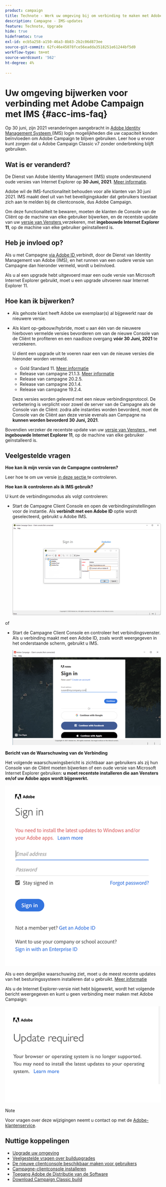 ```yaml
---
product: campaign
title: Technote - Werk uw omgeving bij om verbinding te maken met Adobe Campaign met IMS
description: Campagne - IMS-updates
feature: Technote, Upgrade
hide: true
hidefromtoc: true
exl-id: ecb5a258-a150-46a3-8b83-2b2c06d873ee
source-git-commit: 62fc46e45078fce56eadda3518251e61244bf5d0
workflow-type: tm+mt
source-wordcount: '562'
ht-degree: 4%

---
```


# Uw omgeving bijwerken voor verbinding met Adobe Campaign met IMS {#acc-ims-faq}



Op 30 juni, zijn 2021 veranderingen aangebracht in [ Adobe Identity Management Systeem ](https://helpx.adobe.com/enterprise/using/identity.html) (IMS) login mogelijkheden die uw capaciteit konden beïnvloeden om Adobe Campaign te blijven gebruiken. Leer hoe u ervoor kunt zorgen dat u Adobe Campaign Classic v7 zonder onderbreking blijft gebruiken.

## Wat is er veranderd?

De Dienst van Adobe Identity Management (IMS) stopte ondersteunend oude versies van Internet Explorer op **30 Juni, 2021**. [Meer informatie](https://helpx.adobe.com/x-productkb/global/update-operating-system-and-browser.html).

Adobe wil de IMS-functionaliteit behouden voor alle klanten van 30 juni 2021. IMS maakt deel uit van het beveiligingskader dat gebruikers toestaat zich aan te melden bij de clientconsole, dus Adobe Campaign.

Om deze functionaliteit te bewaren, moeten de klanten de Console van de Cliënt op de machine van elke gebruiker bijwerken, en de recentste update van uw [ versie van Vensters ](../../rn/using/compatibility-matrix.md#ClientConsoleoperatingsystems) verzekeren, met **ingebouwde Internet Explorer 11**, op de machine van elke gebruiker geïnstalleerd is.

## Heb je invloed op?

Als u met Campagne [ via Adobe ID ](../../integrations/using/about-adobe-id.md) verbindt, door de Dienst van Identity Management van Adobe (IMS), en het runnen van een oudere versie van Campagne dan hieronder vermeld, wordt u beïnvloed.

Als u al een upgrade hebt uitgevoerd maar een oude versie van Microsoft Internet Explorer gebruikt, moet u een upgrade uitvoeren naar Internet Explorer 11.

## Hoe kan ik bijwerken?

* Als gehoste klant heeft Adobe uw exemplaar(s) al bijgewerkt naar de nieuwere versie.

* Als klant op-gebouw/hybride, moet u aan één van de nieuwere hierboven vermelde versies bevorderen om van de nieuwe Console van de Cliënt te profiteren en een naadloze overgang **vóór 30 Juni, 2021** te verzekeren.

  U dient een upgrade uit te voeren naar een van de nieuwe versies die hieronder worden vermeld.

   * Gold Standard 11. [Meer informatie](../../rn/using/gold-standard.md)
   * Release van campagne 21.1.3. [Meer informatie](../../rn/using/latest-release.md)
   * Release van campagne 20.2.5.
   * Release van campagne 20.1.4.
   * Release van campagne 19.2.4.

  Deze versies worden geleverd met een nieuw verbindingsprotocol. De verbetering is verplicht voor zowel de server van de Campagne als de Console van de Cliënt: zodra alle instanties worden bevorderd, moet de Console van de Cliënt aan deze versie evenals aan Campagne na **kunnen worden bevorderd 30 Juni, 2021**.

Bovendien verzeker de recentste update van uw [ versie van Vensters ](../../rn/using/compatibility-matrix.md#ClientConsoleoperatingsystems), met **ingebouwde Internet Explorer 11**, op de machine van elke gebruiker geïnstalleerd is.

## Veelgestelde vragen

**Hoe kan ik mijn versie van de Campagne controleren?**

Leer hoe te om uw versie [ in deze sectie ](../../platform/using/launching-adobe-campaign.md#getting-your-campaign-version) te controleren.


**Hoe kan ik controleren als ik IMS gebruik?**

U kunt de verbindingsmodus als volgt controleren:

* Start de Campagne Client Console en open de verbindingsinstellingen voor de instantie. Als **verbindt met een Adobe ID** optie wordt geselecteerd, gebruikt u Adobe IMS.

  ![](../../integrations/using/assets/ims_1.png)

of

* Start de Campagne Client Console en controleer het verbindingsvenster. Als u verbinding maakt met een Adobe ID, zoals wordt weergegeven in het onderstaande scherm, gebruikt u IMS.

  ![](../../integrations/using/assets/adobeID.png)

**Bericht van de Waarschuwing van de Verbinding**

Het volgende waarschuwingsbericht is zichtbaar aan gebruikers als zij hun Console van de Cliënt moeten bijwerken of een oude versie van Microsoft Internet Explorer gebruiken: **u moet recentste installeren die aan Vensters en/of uw Adobe apps wordt bijgewerkt.**

![](../../integrations/using/assets/do-not-localize/errorMsg.png)

Als u een dergelijke waarschuwing ziet, moet u de meest recente updates van het besturingssysteem installeren dat u gebruikt. [Meer informatie](https://helpx.adobe.com/x-productkb/global/update-operating-system-and-browser.html)

Als u de Internet Explorer-versie niet hebt bijgewerkt, wordt het volgende bericht weergegeven en kunt u geen verbinding meer maken met Adobe Campaign:

![](../../integrations/using/assets/do-not-localize/errorUpdateReq.png)

>[!NOTE]
>
>Voor vragen over deze wijzigingen neemt u contact op met de [Adobe-klantenservice](https://helpx.adobe.com/nl/enterprise/admin-guide.html/enterprise/using/support-for-experience-cloud.ug.html).
>

## Nuttige koppelingen

* [Upgrade uw omgeving](../../production/using/build-upgrade.md)
* [Veelgestelde vragen over buildupgrades](../../platform/using/faq-build-upgrade.md)
* [De nieuwe clientconsole beschikbaar maken voor gebruikers](../../installation/using/client-console-availability-for-windows.md)
* [Campagne-clientconsole installeren](../../installation/using/installing-the-client-console.md)
* [ Toegang Adobe de Distributie van de Software ](https://experienceleague.adobe.com/docs/experience-cloud/software-distribution/home.html)
* [ Download Campaign Classic build ](https://experience.adobe.com/#/downloads/content/software-distribution/en/campaign.html)

